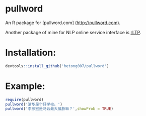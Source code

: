 # pullword

An R package for [pullword.com] (http://pullword.com). 

Another package of mine for NLP online service interface is [rLTP](https://github.com/hetong007/rLTP).

# Installation:

```R
devtools::install_github('hetong007/pullword')
```

# Example:

```R
require(pullword)
pullword('清华是个好学校。')
pullword('李彦宏是马云最大威胁嘛？',showProb = TRUE)
```
